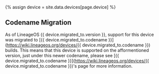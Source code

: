 {% assign device = site.data.devices[page.device] %}

## Codename Migration

As of LineageOS {{ device.migrated_to.version }}, support for this device was migrated to [{{ device.migrated_to.codename }}](https://wiki.lineageos.org/devices/{{ device.migrated_to.codename }}) builds. This means that this device is supported on the afformentioned version, just under this newer codename, please see [{{ device.migrated_to.codename }}](https://wiki.lineageos.org/devices/{{ device.migrated_to.codename }})'s page for more information.
